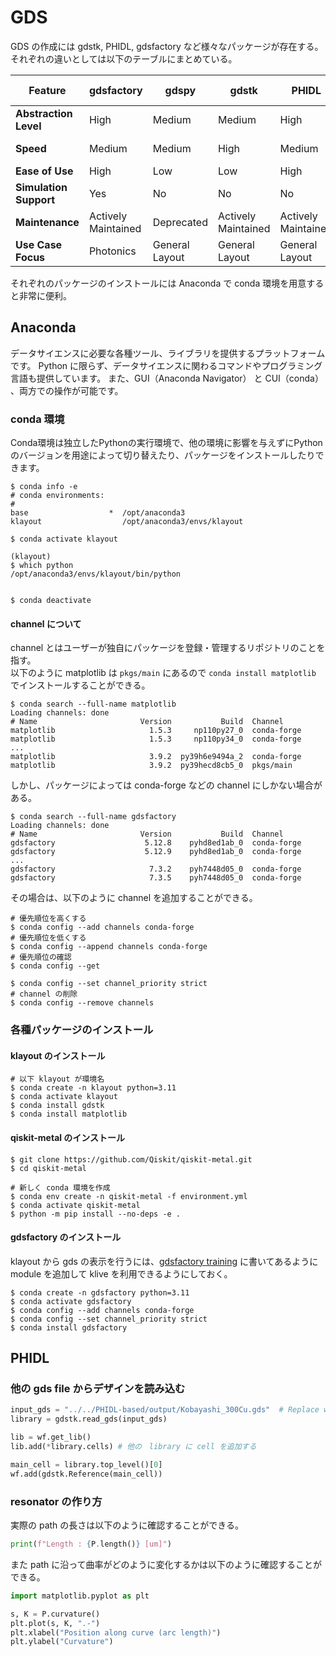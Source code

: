 # GDS

GDS の作成には gdstk, PHIDL, gdsfactory など様々なパッケージが存在する。  
それぞれの違いとしては以下のテーブルにまとめている。

|        Feature         |     gdsfactory      |     gdspy      |        gdstk        |        PHIDL        |  KLayout Scripting  |
| ---------------------- | ------------------- | -------------- | ------------------- | ------------------- | ------------------- |
| **Abstraction Level**  | High                | Medium         | Medium              | High                | High/GUI-based      |
| **Speed**              | Medium              | Medium         | High                | Medium              | Low (scripted)      |
| **Ease of Use**        | High                | Low            | Low                 | High                | Medium              |
| **Simulation Support** | Yes                 | No             | No                  | No                  | No                  |
| **Maintenance**        | Actively Maintained | Deprecated     | Actively Maintained | Actively Maintained | Actively Maintained |
| **Use Case Focus**     | Photonics           | General Layout | General Layout      | General Layout      | Interactive Design  |

それぞれのパッケージのインストールには Anaconda で conda 環境を用意すると非常に便利。

## Anaconda

データサイエンスに必要な各種ツール、ライブラリを提供するプラットフォームです。
Python に限らず、データサイエンスに関わるコマンドやプログラミング言語も提供しています。
また、GUI（Anaconda Navigator） と CUI（conda） 、両方での操作が可能です。

### conda 環境

Conda環境は独立したPythonの実行環境で、他の環境に影響を与えずにPythonのバージョンを用途によって切り替えたり、パッケージをインストールしたりできます。

```
$ conda info -e
# conda environments:
#
base                  *  /opt/anaconda3
klayout                  /opt/anaconda3/envs/klayout

$ conda activate klayout

(klayout)
$ which python
/opt/anaconda3/envs/klayout/bin/python


$ conda deactivate
```

#### channel について

channel とはユーザーが独自にパッケージを登録・管理するリポジトリのことを指す。  
以下のように matplotlib は ```pkgs/main``` にあるので ```conda install matplotlib``` でインストールすることができる。  

```
$ conda search --full-name matplotlib
Loading channels: done
# Name                       Version           Build  Channel             
matplotlib                     1.5.3     np110py27_0  conda-forge         
matplotlib                     1.5.3     np110py34_0  conda-forge 
...
matplotlib                     3.9.2  py39h6e9494a_2  conda-forge         
matplotlib                     3.9.2  py39hecd8cb5_0  pkgs/main 
```

しかし、パッケージによっては  conda-forge などの channel にしかない場合がある。

```
$ conda search --full-name gdsfactory
Loading channels: done
# Name                       Version           Build  Channel             
gdsfactory                    5.12.8    pyhd8ed1ab_0  conda-forge         
gdsfactory                    5.12.9    pyhd8ed1ab_0  conda-forge         
...  
gdsfactory                     7.3.2    pyh7448d05_0  conda-forge         
gdsfactory                     7.3.5    pyh7448d05_0  conda-forge  
```

その場合は、以下のように channel を追加することができる。

```
# 優先順位を高くする
$ conda config --add channels conda-forge
# 優先順位を低くする
$ conda config --append channels conda-forge
# 優先順位の確認
$ conda config --get 

$ conda config --set channel_priority strict
# channel の削除
$ conda config --remove channels
```


### 各種パッケージのインストール
#### klayout のインストール

```
# 以下 klayout が環境名
$ conda create -n klayout python=3.11 
$ conda activate klayout
$ conda install gdstk
$ conda install matplotlib 
```

#### qiskit-metal のインストール

```
$ git clone https://github.com/Qiskit/qiskit-metal.git
$ cd qiskit-metal

# 新しく conda 環境を作成
$ conda env create -n qiskit-metal -f environment.yml
$ conda activate qiskit-metal
$ python -m pip install --no-deps -e .
```

#### gdsfactory のインストール

klayout から gds の表示を行うには、[gdsfactory training](https://gdsfactory.github.io/gdsfactory-photonics-training/index.html) に書いてあるように module を追加して klive を利用できるようにしておく。

```
$ conda create -n gdsfactory python=3.11
$ conda activate gdsfactory
$ conda config --add channels conda-forge
$ conda config --set channel_priority strict
$ conda install gdsfactory
```

## PHIDL

### 他の gds file からデザインを読み込む

```python
input_gds = "../../PHIDL-based/output/Kobayashi_300Cu.gds"  # Replace with your GDS file name
library = gdstk.read_gds(input_gds)

lib = wf.get_lib()
lib.add(*library.cells) # 他の　library に cell を追加する

main_cell = library.top_level()[0]
wf.add(gdstk.Reference(main_cell))
```

### resonator の作り方

実際の path の長さは以下のように確認することができる。

```python
print(f"Length : {P.length()} [um]")
```

また path に沿って曲率がどのように変化するかは以下のように確認することができる。

```python
import matplotlib.pyplot as plt

s, K = P.curvature()
plt.plot(s, K, ".-")
plt.xlabel("Position along curve (arc length)")
plt.ylabel("Curvature")
```